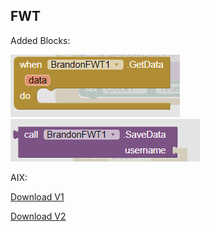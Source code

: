 ## FWT

Added Blocks:

<img src=https://raw.githubusercontent.com/anbran223/FWT/main/fwtGetData.PNG>

<img src=https://raw.githubusercontent.com/anbran223/FWT/main/fwtSaveData.PNG>

AIX:

<a href="https://drive.google.com/uc?export=download&id=1wi3to_9WoqWXF54tRCNesdvKV86Ow4U0">Download V1</a>

<a href="https://github.com/anbran223/FWT/blob/main/f-w-t/out/com.brandonang.fwt.aix">Download V2</a>
